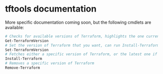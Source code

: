 # tftools documentation

More specific documentation coming soon, but the following cmdlets are available:

```powershell
# Checks for available versions of Terraform, highlights the one currently in use
Get-TerraformVersion
# Set the version of Terraform that you want, can run Install-Terraform if the version is not on your local machine
Set-TerraformVersion
# Fetches either a specific version of Terraform, or the latest one if you need that
Install-Terraform
# Removes a specific version of Terraform
Remove-Terraform
```